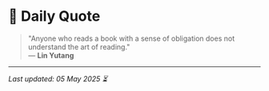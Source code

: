 # 📜 Daily Quote

> "Anyone who reads a book with a sense of obligation does not understand the art of reading."  
> — **Lin Yutang**

---

_Last updated: 05 May 2025 ⏳_
